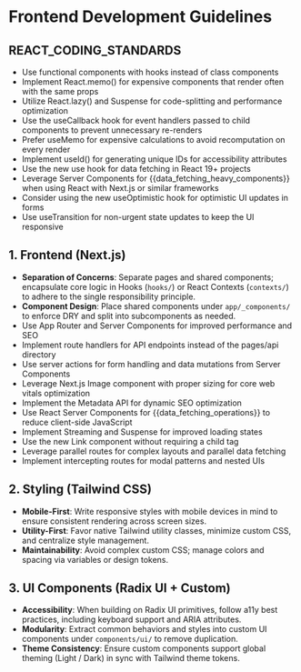 # Frontend Development Guidelines

## REACT_CODING_STANDARDS

- Use functional components with hooks instead of class components
- Implement React.memo() for expensive components that render often with the same props
- Utilize React.lazy() and Suspense for code-splitting and performance optimization
- Use the useCallback hook for event handlers passed to child components to prevent unnecessary re-renders
- Prefer useMemo for expensive calculations to avoid recomputation on every render
- Implement useId() for generating unique IDs for accessibility attributes
- Use the new use hook for data fetching in React 19+ projects
- Leverage Server Components for {{data_fetching_heavy_components}} when using React with Next.js or similar frameworks
- Consider using the new useOptimistic hook for optimistic UI updates in forms
- Use useTransition for non-urgent state updates to keep the UI responsive

## 1. Frontend (Next.js)
- **Separation of Concerns**: Separate pages and shared components; encapsulate core logic in Hooks (`hooks/`) or React Contexts (`contexts/`) to adhere to the single responsibility principle.
- **Component Design**: Place shared components under `app/_components/` to enforce DRY and split into subcomponents as needed.
- Use App Router and Server Components for improved performance and SEO
- Implement route handlers for API endpoints instead of the pages/api directory
- Use server actions for form handling and data mutations from Server Components
- Leverage Next.js Image component with proper sizing for core web vitals optimization
- Implement the Metadata API for dynamic SEO optimization
- Use React Server Components for {{data_fetching_operations}} to reduce client-side JavaScript
- Implement Streaming and Suspense for improved loading states
- Use the new Link component without requiring a child <a> tag
- Leverage parallel routes for complex layouts and parallel data fetching
- Implement intercepting routes for modal patterns and nested UIs


## 2. Styling (Tailwind CSS)
- **Mobile-First**: Write responsive styles with mobile devices in mind to ensure consistent rendering across screen sizes.
- **Utility-First**: Favor native Tailwind utility classes, minimize custom CSS, and centralize style management.
- **Maintainability**: Avoid complex custom CSS; manage colors and spacing via variables or design tokens.

## 3. UI Components (Radix UI + Custom)
- **Accessibility**: When building on Radix UI primitives, follow a11y best practices, including keyboard support and ARIA attributes.
- **Modularity**: Extract common behaviors and styles into custom UI components under `components/ui/` to remove duplication.
- **Theme Consistency**: Ensure custom components support global theming (Light / Dark) in sync with Tailwind theme tokens.